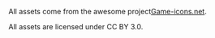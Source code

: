 All assets come from the awesome project[Game-icons.net](https://github.com/game-icons/icons).

All assets are licensed under CC BY 3.0.